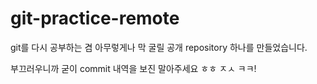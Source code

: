 # git-practice-remote

git를 다시 공부하는 겸 아무렇게나 막 굴릴 공개 repository 하나를 만들었습니다.

부끄러우니까 굳이 commit 내역을 보진 말아주세요 ㅎㅎ ㅈㅅ ㅋㅋ!
